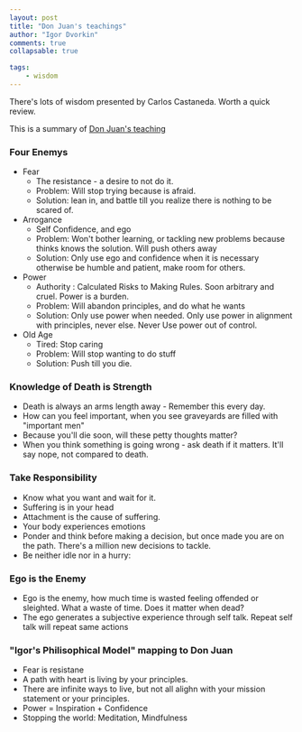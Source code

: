 ```yaml
--- 
layout: post
title: "Don Juan's teachings"
author: "Igor Dvorkin"
comments: true
collapsable: true

tags: 
    - wisdom
---
```


There's lots of wisdom presented by Carlos Castaneda. Worth a quick review.

This is a summary of [Don Juan's teaching](http://kennysideshow.blogspot.com/2014/04/the-four-natural-enemies-of-man-of.html)

### Four Enemys
* Fear
  * The resistance - a desire to not do it.
  * Problem: Will stop trying because is afraid.
  * Solution: lean in, and battle till you realize there is nothing to be scared of.
 * Arrogance
    * Self Confidence, and ego
    * Problem: Won't bother  learning, or tackling new problems because thinks knows the solution.  Will push others away
    * Solution: Only use ego and confidence when it is necessary otherwise be humble and patient, make room for others.
* Power
    * Authority :  Calculated Risks to Making Rules. Soon arbitrary and cruel. Power is a burden.
    * Problem: Will abandon principles, and do what he wants
    * Solution: Only use power when needed. Only use power in alignment with principles, never else. Never Use power out of control.
* Old Age
    * Tired: Stop caring
    * Problem: Will stop wanting to do stuff
    * Solution: Push till you die. 

### Knowledge of Death is Strength
  * Death is always an arms length away - Remember this every day.
  * How can you feel important, when you see graveyards are filled with "important men"
  * Because you'll die soon, will these petty thoughts matter?
  * When you think something is going wrong - ask death if it matters. It'll say nope, not compared to death. 

### Take Responsibility
  * Know what you want and wait for it. 
  * Suffering is in your head
  * Attachment is the cause of suffering.
  * Your body experiences emotions
  * Ponder and think before making a decision, but once made you are on the path.  There's a million new decisions to tackle.
  * Be neither idle nor in a hurry:

### Ego is the Enemy
  * Ego is the enemy, how much time is wasted feeling offended or sleighted. What a waste of time. Does it matter when dead? 
  * The ego generates a subjective experience through self talk. Repeat self talk will repeat same actions

### "Igor's Philisophical Model" mapping to Don Juan
  * Fear is resistane
  * A path with heart is living by your principles. 
  * There are infinite ways to live, but not all alighn with your mission statement or your principles. 
  * Power = Inspiration + Confidence
  * Stopping the world: Meditation, Mindfulness





